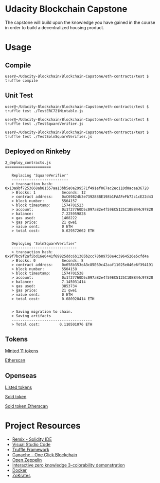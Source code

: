 # Udacity Blockchain Capstone

The capstone will build upon the knowledge you have gained in the course in order to build a decentralized housing product. 

# Usage

## Compile
```
user@~/Udacity-Blockchain/Blockchain-Capstone/eth-contracts/test $ truffle compile
```

## Unit Test
```
user@~/Udacity-Blockchain/Blockchain-Capstone/eth-contracts/test $ truffle test ./TestERC721Mintable.js 

user@~/Udacity-Blockchain/Blockchain-Capstone/eth-contracts/test $ truffle test ./TestSquareVerifier.js

user@~/Udacity-Blockchain/Blockchain-Capstone/eth-contracts/test $ truffle test ./TestSolnSquareVerifier.js 
```

## Deployed on Rinkeby
```
2_deploy_contracts.js
=====================

   Replacing 'SquareVerifier'
   --------------------------
   > transaction hash:    0x13a9bf7253668ab81557aa13bb5e0a299571f491ef067ac2ec110d0acaa36720
   > Blocks: 1            Seconds: 12
   > contract address:    0xC69B24b3e739288BE198b1FAAFeFb72c1cE22d43
   > block number:        5504157
   > block timestamp:     1574701523
   > account:             0x1f27760D5c097aB2e4f59EC5125C10EB44c97820
   > balance:             7.225959828
   > gas used:            1408222
   > gas price:           21 gwei
   > value sent:          0 ETH
   > total cost:          0.029572662 ETH


   Deploying 'SolnSquareVerifier'
   ------------------------------
   > transaction hash:    0x9f7bc9f2af5bd16e0441f69925ddc6b1305b2cc78b89750e4c3964526e5cfd4a
   > Blocks: 0            Seconds: 8
   > contract address:    0x658b353eA3c85E69c42aaf11025e046e6f394191
   > block number:        5504158
   > block timestamp:     1574701538
   > account:             0x1f27760D5c097aB2e4f59EC5125C10EB44c97820
   > balance:             7.145031414
   > gas used:            3853734
   > gas price:           21 gwei
   > value sent:          0 ETH
   > total cost:          0.080928414 ETH


   > Saving migration to chain.
   > Saving artifacts
   -------------------------------------
   > Total cost:         0.110501076 ETH
```

## Tokens
[Minted 11 tokens](Screenshots/tokens.png)

[Etherscan](https://rinkeby.etherscan.io/address/0x1f27760d5c097ab2e4f59ec5125c10eb44c97820)

## Openseas
[Listed tokens](https://rinkeby.opensea.io/accounts/0x1f27760d5c097ab2e4f59ec5125c10eb44c97820)

[Sold token](https://rinkeby.opensea.io/assets/0x658b353ea3c85e69c42aaf11025e046e6f394191/10?)

[Sold token Etherscan](https://rinkeby.etherscan.io/tx/0xb2f9811701c8cfadbdf03870d3ab70942867df497f90b07a4dc1d4eb99f9d06d)


# Project Resources

* [Remix - Solidity IDE](https://remix.ethereum.org/)
* [Visual Studio Code](https://code.visualstudio.com/)
* [Truffle Framework](https://truffleframework.com/)
* [Ganache - One Click Blockchain](https://truffleframework.com/ganache)
* [Open Zeppelin ](https://openzeppelin.org/)
* [Interactive zero knowledge 3-colorability demonstration](http://web.mit.edu/~ezyang/Public/graph/svg.html)
* [Docker](https://docs.docker.com/install/)
* [ZoKrates](https://github.com/Zokrates/ZoKrates)
